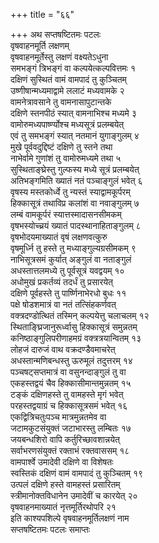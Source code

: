 +++
title = "६६"

+++
अथ सप्तषष्टितमः पटलः  
वृषवाहनमूर्ति लक्षणम्  
वृषवाहनमूर्तेस्तु लक्षणं वक्ष्यतेऽधुना  
समभङ्गं त्रिभङ्गं वा कल्पयेत्कल्पवित्तमः १  
दक्षिणं सुस्थितं वामं वामपादं तु कुञ्चितम्  
उष्णीषान्मध्यमाद्वामे ललाटं मध्यवामके २  
वामनेत्रावसाने तु वामनासापुटान्तके  
दक्षिणे स्तनपीठं स्यात् वामनाभिश्च मध्यमे ३  
वामोरुमध्यपार्ष्ण्योश्च मध्यसूत्रं प्रलम्बयेत्  
एवं तु समभङ्गं स्यात् नतमानं युगाङ्गुलम् ४  
मुखे पूर्ववदुद्दिष्टं दक्षिणे तु स्तने तथा  
नाभेर्वामे गुणांशं तु वामोरुमध्यमे तथा ५  
सुस्थिताङ्घ्रेस्तु गुल्फस्य मध्ये सूत्रं प्रलम्बयेत्  
अतिभङ्गमिति ख्यातं नतं पञ्चाङ्गुलं भवेत् ६  
वृषस्य मस्तकोर्ध्वे तु न्यस्तं स्याद्वामकूर्परम्  
हिक्कासूत्रं तथाविप्र कलांशं वा नवाङ्गुलम् ७  
लम्बं वामकूर्परं स्यात्तस्मादासनसीमकम्  
वृषभस्योच्च्रयं ख्यातं पादस्थानाहिताङ्गुलम् ८  
वृषभोदयमाख्यातं वृषं लक्षणवत्कुरु  
वृषमूर्ध्नि तु हस्ते तु मध्याङ्गुल्यग्रसीमकम् ९  
नाभिसूत्रसमं कुर्यात् अङ्गुलं वा नताङ्गुलं  
अधस्तात्तलमध्ये तु पूर्वसूत्रं यवद्वयम् १०  
अधोमुखं प्रकर्तव्यं तदर्धं तु प्रसारयेत्  
दक्षिणे पूर्वहस्ते तु पार्ष्णिनाभेरधो बुधः ११  
पक्षे षोडशमात्रं वा नतं तत्सिंहकर्णवत्  
वक्त्रदण्डोत्थितं तस्मिन् कल्पयेत्तु चलाचलम् १२  
स्थिताङ्घ्रिजानुरूर्ध्वासु हिक्कासूत्रं समुन्नतम्  
कनिष्ठाङ्गुलिपरीणाहमग्रं वक्त्रत्रयान्वितम् १३  
लोहजं दारुजं वाथ वक्रदण्डैवमाचरेत्  
अधस्तान्मणिबन्धस्तु ऊरुमूलं तदुत्तरम् १४  
पञ्चषट्सप्तमात्रं वा वसुनन्दाङ्गुलं तु वा  
एकहस्तद्वयं चैव हिक्कासीमान्तमुन्नतम् १५  
टङ्कं दक्षिणहस्ते तु वामहस्ते मृगं भवेत्  
परहस्तद्वयाग्रं च हिक्कासूत्रसमं भवेत् १६  
एकद्वित्रिचतुःपञ्च मात्रमुन्नतमेव वा  
जटामकुटसंयुक्तं जटाभारस्तु लम्बितः १७  
जयबन्धशिरो वापि कर्तुरिच्छावशान्नयेत्  
सर्वाभरणसंयुक्तं रक्ताभं रक्तवाससम् १८  
वामपार्श्वे उमादेवी दक्षिणे वा विशेषतः  
स्वस्तिकं दक्षिणं वामं वामपादं तु कुञ्चितम् १९  
उत्पलं दक्षिणे हस्ते वामहस्तं प्रसारितम्  
स्त्रीमानोक्तविधानेन उमादेवीं च कारयेत् २०  
वृषवाहनमाख्यातं नृत्तमूर्तिरथोपरि २१  
इति काश्यपशिल्पे वृषवाहनमूर्तिलक्षणं नाम   
सप्तषष्टितमः पटलः समाप्तः  
   
